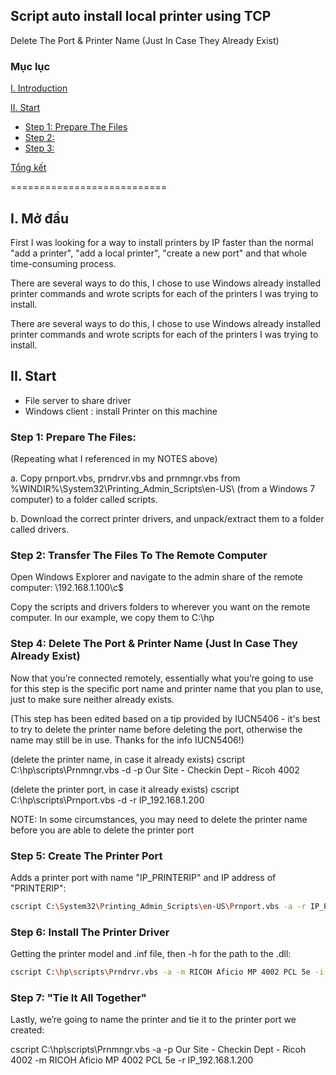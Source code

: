 ## Script auto install local printer using TCP
Delete The Port & Printer Name (Just In Case They Already Exist)
### Mục lục

[I. Introduction](#Modau)

[II. Start](#batdau)
- [Step 1: Prepare The Files](#step1)
- [Step 2:](#chenlinkchenanh)
- [Step 3:](#meo)

	
[Tổng kết](#Tongket)

===========================
<a name="Modau"></a>
## I. Mở đầu
First I was looking for a way to install printers by IP faster than the normal "add a printer", "add a local printer", "create a new port" and that whole time-consuming process.

There are several ways to do this, I chose to use Windows already installed printer commands and wrote scripts for each of the printers I was trying to install.

There are several ways to do this, I chose to use Windows already installed printer commands and wrote scripts for each of the printers I was trying to install.
<a name="batdau"></a>
## II. Start
- File server to share driver
- Windows client : install Printer on this machine
<a name="step1"></a>
### Step 1: Prepare The Files:
(Repeating what I referenced in my NOTES above)

a. Copy prnport.vbs, prndrvr.vbs and prnmngr.vbs from %WINDIR%\System32\Printing_Admin_Scripts\en-US\ (from a Windows 7 computer) to a folder called scripts.

b. Download the correct printer drivers, and unpack/extract them to a folder called drivers.

### Step 2: Transfer The Files To The Remote Computer
Open Windows Explorer and navigate to the admin share of the remote computer: \192.168.1.100\c$

Copy the scripts and drivers folders to wherever you want on the remote computer. In our example, we copy them to C:\hp

### Step 4: Delete The Port & Printer Name (Just In Case They Already Exist)
Now that you’re connected remotely, essentially what you’re going to use for this step is the specific port name and printer name that you plan to use, just to make sure neither already exists.

(This step has been edited based on a tip provided by IUCN5406 - it's best to try to delete the printer name before deleting the port, otherwise the name may still be in use. Thanks for the info IUCN5406!)

(delete the printer name, in case it already exists) cscript C:\hp\scripts\Prnmngr.vbs -d -p Our Site - Checkin Dept - Ricoh 4002

(delete the printer port, in case it already exists) cscript C:\hp\scripts\Prnport.vbs -d -r IP_192.168.1.200

NOTE: In some circumstances, you may need to delete the printer name before you are able to delete the printer port

### Step 5: Create The Printer Port
Adds a printer port with name "IP_PRINTERIP" and IP address of "PRINTERIP":
``` sh
cscript C:\System32\Printing_Admin_Scripts\en-US\Prnport.vbs -a -r IP_PRINTERIP -h IP_PRINTERIP -o raw -n 9100
```
### Step 6: Install The Printer Driver
Getting the printer model and .inf file, then -h for the path to the .dll:
``` sh
cscript C:\hp\scripts\Prndrvr.vbs -a -m RICOH Aficio MP 4002 PCL 5e -i C:\hp\drivers\z53149en\disk1\oemsetup.inf -h C:\hp\drivers\z53149en\disk1
```
### Step 7: "Tie It All Together"
Lastly, we’re going to name the printer and tie it to the printer port we created:

cscript C:\hp\scripts\Prnmngr.vbs -a -p Our Site - Checkin Dept - Ricoh 4002 -m RICOH Aficio MP 4002 PCL 5e -r IP_192.168.1.200
